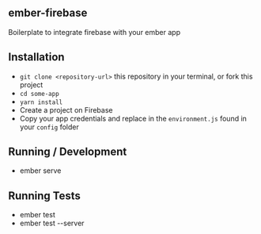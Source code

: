 ## ember-firebase
Boilerplate to integrate firebase with your ember app

## Installation
* `git clone <repository-url>` this repository in your terminal, or fork this project
* `cd some-app`
* `yarn install`
* Create a project on Firebase
* Copy your app credentials and replace in the `environment.js` found in your `config` folder

## Running / Development
* ember serve

## Running Tests
* ember test
* ember test --server
